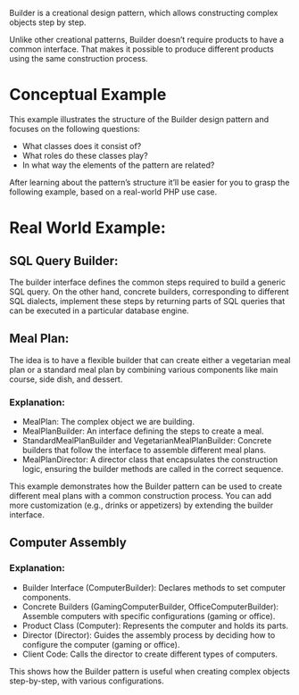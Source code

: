 Builder is a creational design pattern, which allows constructing complex objects step by step.

Unlike other creational patterns, Builder doesn’t require products to have a common interface. That makes it possible to produce different products using the same construction process.

# Conceptual Example
This example illustrates the structure of the Builder design pattern and focuses on the following questions:

* What classes does it consist of?
* What roles do these classes play?
* In what way the elements of the pattern are related?

After learning about the pattern’s structure it’ll be easier for you to grasp the following example, based on a real-world PHP use case.

# Real World Example:
## SQL Query Builder:
The builder interface defines the common steps required to build a generic SQL query. On the other hand, concrete builders, corresponding to different SQL dialects, implement these steps by returning parts of SQL queries that can be executed in a particular database engine.

## Meal Plan:
The idea is to have a flexible builder that can create either a vegetarian meal plan or a standard meal plan by combining various components like main course, side dish, and dessert.

### Explanation:
* MealPlan: The complex object we are building.
* MealPlanBuilder: An interface defining the steps to create a meal.
* StandardMealPlanBuilder and VegetarianMealPlanBuilder: Concrete builders that follow the interface to assemble different meal plans.
* MealPlanDirector: A director class that encapsulates the construction logic, ensuring the builder methods are called in the correct sequence.

This example demonstrates how the Builder pattern can be used to create different meal plans with a common construction process. You can add more customization (e.g., drinks or appetizers) by extending the builder interface.

## Computer Assembly
### Explanation:
* Builder Interface (ComputerBuilder): Declares methods to set computer components.
* Concrete Builders (GamingComputerBuilder, OfficeComputerBuilder): Assemble computers with specific configurations (gaming or office).
* Product Class (Computer): Represents the computer and holds its parts.
* Director (Director): Guides the assembly process by deciding how to configure the computer (gaming or office).
* Client Code: Calls the director to create different types of computers.

This shows how the Builder pattern is useful when creating complex objects step-by-step, with various configurations.
